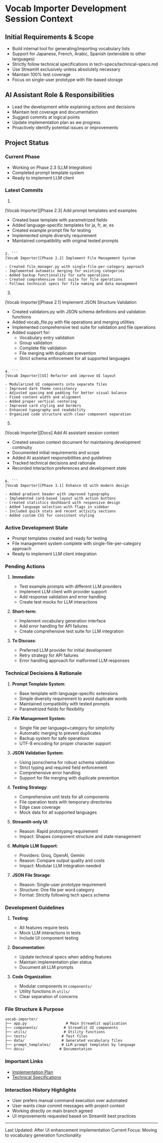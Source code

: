 # Vocab Importer Development Session Context

## Initial Requirements & Scope
- Build internal tool for generating/importing vocabulary lists
- Support for Japanese, French, Arabic, Spanish (extensible to other languages)
- Strictly follow technical specifications in tech-specs/technical-specs.md
- Use Streamlit exclusively unless absolutely necessary
- Maintain 100% test coverage
- Focus on single-user prototype with file-based storage

## AI Assistant Role & Responsibilities
- Lead the development while explaining actions and decisions
- Maintain test coverage and documentation
- Suggest commits at logical points
- Update implementation plan as we progress
- Proactively identify potential issues or improvements

## Project Status

### Current Phase
- Working on Phase 2.3 (LLM Integration)
- Completed prompt template system
- Ready to implement LLM client

### Latest Commits
1. ```
[Vocab Importer][Phase 2.3] Add prompt templates and examples

- Created base template with parametrized fields
- Added language-specific templates for ja, fr, ar, es
- Created example prompt file for testing
- Implemented simple diversity requirement
- Maintained compatibility with original tested prompts
```

2. ```
[Vocab Importer][Phase 2.2] Implement File Management System

- Created file_manager.py with single-file-per-category approach
- Implemented automatic merging for existing categories
- Added backup functionality for safe operations
- Created comprehensive test suite for file operations
- Follows technical specs for file naming and data management
```

3. ```
[Vocab Importer][Phase 2.1] Implement JSON Structure Validation

- Created validators.py with JSON schema definitions and validation functions
- Added vocab_file.py with file operations and merging utilities
- Implemented comprehensive test suite for validation and file operations
- Added support for:
  - Vocabulary entry validation
  - Group validation
  - Complete file validation
  - File merging with duplicate prevention
  - Strict schema enforcement for all supported languages
```

4. ```
[Vocab Importer][UI] Refactor and improve UI layout

- Modularized UI components into separate files
- Improved dark theme consistency
- Adjusted spacing and padding for better visual balance
- Fixed content width and alignment
- Added proper vertical centering
- Improved card styling and borders
- Enhanced typography and readability
- Organized code structure with clear component separation
```

5. ```
[Vocab Importer][Docs] Add AI assistant session context

- Created session context document for maintaining development continuity
- Documented initial requirements and scope
- Added AI assistant responsibilities and guidelines
- Tracked technical decisions and rationale
- Recorded interaction preferences and development state
```

6. ```
[Vocab Importer][Phase 3.1] Enhance UI with modern design

- Added gradient header with improved typography
- Implemented card-based layout with action buttons
- Created statistics dashboard with responsive design
- Added language selection with flags in sidebar
- Included quick stats and recent activity sections
- Added custom CSS for consistent styling
```

### Active Development State
- Prompt templates created and ready for testing
- File management system complete with single-file-per-category approach
- Ready to implement LLM client integration

### Pending Actions
1. **Immediate**:
   - Test example prompts with different LLM providers
   - Implement LLM client with provider support
   - Add response validation and error handling
   - Create test mocks for LLM interactions

2. **Short-term**:
   - Implement vocabulary generation interface
   - Add error handling for API failures
   - Create comprehensive test suite for LLM integration

3. **To Discuss**:
   - Preferred LLM provider for initial development
   - Retry strategy for API failures
   - Error handling approach for malformed LLM responses

### Technical Decisions & Rationale
1. **Prompt Template System**:
   - Base template with language-specific extensions
   - Simple diversity requirement to avoid duplicate words
   - Maintained compatibility with tested prompts
   - Parametrized fields for flexibility

2. **File Management System**:
   - Single file per language+category for simplicity
   - Automatic merging to prevent duplicates
   - Backup system for safe operations
   - UTF-8 encoding for proper character support

3. **JSON Validation System**:
   - Using jsonschema for robust schema validation
   - Strict typing and required field enforcement
   - Comprehensive error handling
   - Support for file merging with duplicate prevention

4. **Testing Strategy**:
   - Comprehensive unit tests for all components
   - File operation tests with temporary directories
   - Edge case coverage
   - Mock data for all supported languages

5. **Streamlit-only UI**:
   - Reason: Rapid prototyping requirement
   - Impact: Shapes component structure and state management

6. **Multiple LLM Support**:
   - Providers: Groq, OpenAI, Gemini
   - Reason: Compare output quality and costs
   - Impact: Modular LLM integration needed

7. **JSON File Storage**:
   - Reason: Single-user prototype requirement
   - Structure: One file per word category
   - Format: Strictly following tech specs schema

### Development Guidelines
1. **Testing**:
   - All features require tests
   - Mock LLM interactions in tests
   - Include UI component testing

2. **Documentation**:
   - Update technical specs when adding features
   - Maintain implementation plan status
   - Document all LLM prompts

3. **Code Organization**:
   - Modular components in `components/`
   - Utility functions in `utils/`
   - Clear separation of concerns

### File Structure & Purpose
```
vocab-importer/
├── app.py                  # Main Streamlit application
├── components/            # Streamlit UI components
├── utils/                 # Utility functions
├── tests/                # Test files
├── data/                 # Generated vocabulary files
├── prompt_templates/     # LLM prompt templates by language
└── docs/                # Documentation
```

### Important Links
- [Implementation Plan](../implementation-plan.md)
- [Technical Specifications](../tech-specs/technical-specs.md)

### Interaction History Highlights
- User prefers manual command execution over automated
- User wants clear commit messages with project context
- Working directly on main branch agreed
- UI improvements requested based on Streamlit best practices

---
Last Updated: After UI enhancement implementation
Current Focus: Moving to vocabulary generation functionality 